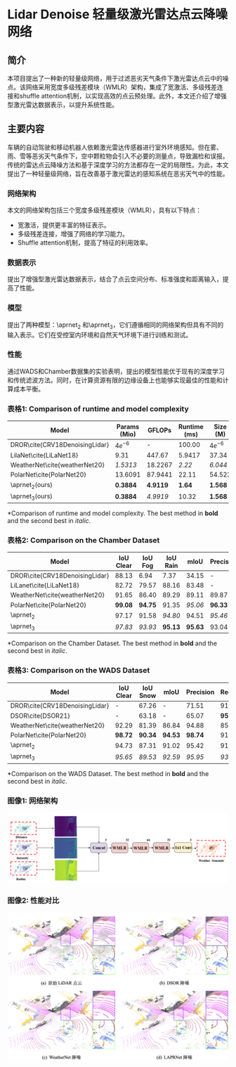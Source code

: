 # Lidar Denoise  轻量级激光雷达点云降噪网络

## 简介
本项目提出了一种新的轻量级网络，用于过滤恶劣天气条件下激光雷达点云中的噪点。该网络采用宽度多级残差模块（WMLR）架构，集成了宽激活、多级残差连接和shuffle attention机制，以实现高效的点云预处理。此外，本文还介绍了增强型激光雷达数据表示，以提升系统性能。

## 主要内容
车辆的自动驾驶和移动机器人依赖激光雷达传感器进行室外环境感知。但在雾、雨、雪等恶劣天气条件下，空中颗粒物会引入不必要的测量点，导致漏检和误报。传统的雷达点云降噪方法和基于深度学习的方法都存在一定的局限性。为此，本文提出了一种轻量级网络，旨在改善基于激光雷达的感知系统在恶劣天气中的性能。

### 网络架构
本文的网络架构包括三个宽度多级残差模块（WMLR），具有以下特点：
- 宽激活，提供更丰富的特征表示。
- 多级残差连接，增强了网络的学习能力。
- Shuffle attention机制，提高了特征的利用效率。

### 数据表示
提出了增强型激光雷达数据表示，结合了点云空间分布、标准强度和距离输入，提高了性能。

### 模型
提出了两种模型：\aprnet$_2$ 和\aprnet$_3$，它们遵循相同的网络架构但具有不同的输入表示。它们在受控室内环境和自然天气环境下进行训练和测试。

### 性能
通过WADS和Chamber数据集的实验表明，提出的模型性能优于现有的深度学习和传统滤波方法。同时，在计算资源有限的边缘设备上也能够实现最佳的性能和计算成本平衡。


### 表格1: Comparison of runtime and model complexity

| Model                          | Params (Mio) | GFLOPs   | Runtime (ms) | Size (M) |
|--------------------------------|--------------|----------|--------------|----------|
| DROR\cite{CRV18DenoisingLidar} | $4e^{-6}$    | -        | 100.00       | $4e^{-6}$|
| LilaNet\cite{LiLaNet18}        | 9.31         | 447.67   | 5.9417       | 37.34    |
| WeatherNet\cite{weatherNet20}  | *1.5313*       | 18.2267  | *2.22*         | *6.044*    |
| PolarNet\cite{PolarNet20}      | 13.6091      | 87.9441  | 22.11        | 54.523   |
| \aprnet$_2$(ours)              | **0.3884**   | **4.9119**| **1.64**     | **1.568**|
| \aprnet$_3$(ours)              | **0.3884**   | *4.9919* | 10.32 | **1.568**|

*Comparison of runtime and model complexity. The best method in **bold** and the second best in *italic*.

### 表格2: Comparison on the Chamber Dataset

| Model                           | IoU Clear | IoU Fog | IoU Rain | mIoU   | Precision | Recall |
|---------------------------------|-----------|---------|----------|--------|-----------|--------|
| DROR\cite{CRV18DenoisingLidar} | 88.13     | 6.94    | 7.37     | 34.15  | -         | -      |
| LiLanet\cite{LiLaNet18}        | 82.72     | 79.57   | 88.16    | 83.48  | -         | -      |
| WeatherNet\cite{weatherNet20}  | 91.65     | 86.40   | 89.29    | 89.11  | 89.87     | 92.23  |
| PolarNet\cite{PolarNet20}      | **99.08** | **94.75** | 91.35   | *95.06*  | **96.33** | 97.00  |
| \aprnet$_2$                    | 97.17     | 91.58   | *94.80*    | 94.51  | *95.46*     | *97.99*  |
| \aprnet$_3$                    | *97.83*   | *93.93* | **95.13**| **95.63**| 93.04    | **98.13**|

*Comparison on the Chamber Dataset. The best method in **bold** and the second best in *italic*.


### 表格3: Comparison on the WADS Dataset

| Model                           | IoU Clear | IoU Snow | mIoU   | Precision | Recall |
|---------------------------------|-----------|----------|--------|-----------|--------|
| DROR\cite{CRV18DenoisingLidar} | -         | 67.26    | -      | 71.51     | 91.89  |
| DSOR\cite{DSOR21}              | -         | 63.18    | -      | 65.07     | **95.60** |
| WeatherNet\cite{weatherNet20}  | 92.29     | 81.39    | 86.84  | 94.88     | 85.13  |
| PolarNet\cite{PolarNet20}      | **98.72** | **90.34**| **94.53** | **98.74**| 91.41  |
| \aprnet$_2$                    | 94.73     | 87.31    | 91.02  | 95.42     | 91.13  |
| \aprnet$_3$                    | *95.65*   | *89.53*  | *92.59*| *95.95*   | *93.04*|

*Comparison on the WADS Dataset. The best method in **bold** and the second best in *italic*.


### 图像1: 网络架构

![网络架构](structure.png)

### 图像2: 性能对比

![性能对比](compare.png)



